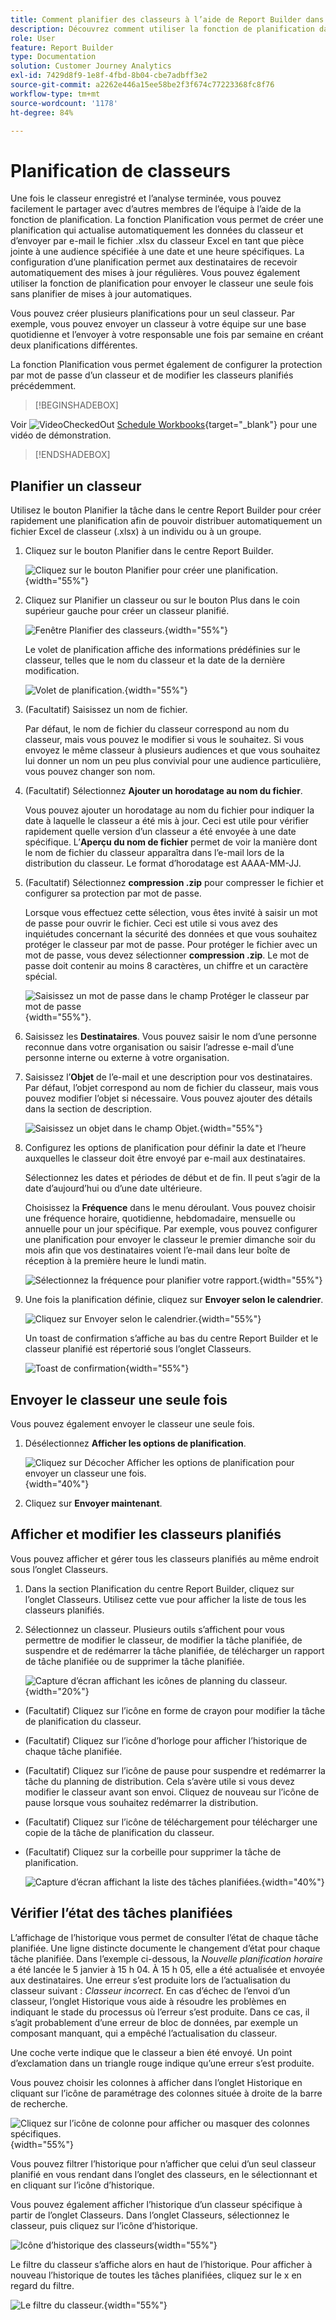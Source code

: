 ```yaml
---
title: Comment planifier des classeurs à l’aide de Report Builder dans Customer Journey Analytics
description: Découvrez comment utiliser la fonction de planification dans Report Builder
role: User
feature: Report Builder
type: Documentation
solution: Customer Journey Analytics
exl-id: 7429d8f9-1e8f-4fbd-8b04-cbe7adbff3e2
source-git-commit: a2262e446a15ee58be2f3f674c77223368fc8f76
workflow-type: tm+mt
source-wordcount: '1178'
ht-degree: 84%

---
```


# Planification de classeurs

Une fois le classeur enregistré et l’analyse terminée, vous pouvez facilement le partager avec d’autres membres de l’équipe à l’aide de la fonction de planification. La fonction Planification vous permet de créer une planification qui actualise automatiquement les données du classeur et d’envoyer par e-mail le fichier .xlsx du classeur Excel en tant que pièce jointe à une audience spécifiée à une date et une heure spécifiques. La configuration d’une planification permet aux destinataires de recevoir automatiquement des mises à jour régulières. Vous pouvez également utiliser la fonction de planification pour envoyer le classeur une seule fois sans planifier de mises à jour automatiques.

Vous pouvez créer plusieurs planifications pour un seul classeur. Par exemple, vous pouvez envoyer un classeur à votre équipe sur une base quotidienne et l’envoyer à votre responsable une fois par semaine en créant deux planifications différentes.

La fonction Planification vous permet également de configurer la protection par mot de passe d’un classeur et de modifier les classeurs planifiés précédemment.


>[!BEGINSHADEBOX]

Voir ![VideoCheckedOut](/help/assets/icons/VideoCheckedOut.svg) [Schedule Workbooks](https://video.tv.adobe.com/v/3413079/?quality=12&learn=on){target="_blank"} pour une vidéo de démonstration.

>[!ENDSHADEBOX]


## Planifier un classeur

Utilisez le bouton Planifier la tâche dans le centre Report Builder pour créer rapidement une planification afin de pouvoir distribuer automatiquement un fichier Excel de classeur (.xlsx) à un individu ou à un groupe.

1. Cliquez sur le bouton Planifier dans le centre Report Builder.

   ![Cliquez sur le bouton Planifier pour créer une planification.](./assets/schedule-button.png){width="55%"}

1. Cliquez sur Planifier un classeur ou sur le bouton Plus dans le coin supérieur gauche pour créer un classeur planifié.

   ![Fenêtre Planifier des classeurs.](./assets/schedule-workbook.png){width="55%"}

   Le volet de planification affiche des informations prédéfinies sur le classeur, telles que le nom du classeur et la date de la dernière modification.

   ![Volet de planification.](./assets/schedule-pane.png){width="55%"}

1. (Facultatif) Saisissez un nom de fichier.

   Par défaut, le nom de fichier du classeur correspond au nom du classeur, mais vous pouvez le modifier si vous le souhaitez. Si vous envoyez le même classeur à plusieurs audiences et que vous souhaitez lui donner un nom un peu plus convivial pour une audience particulière, vous pouvez changer son nom.

1. (Facultatif) Sélectionnez **Ajouter un horodatage au nom du fichier**.

   Vous pouvez ajouter un horodatage au nom du fichier pour indiquer la date à laquelle le classeur a été mis à jour. Ceci est utile pour vérifier rapidement quelle version d’un classeur a été envoyée à une date spécifique. L’**Aperçu du nom de fichier** permet de voir la manière dont le nom de fichier du classeur apparaîtra dans l’e-mail lors de la distribution du classeur. Le format d’horodatage est AAAA-MM-JJ.

1. (Facultatif) Sélectionnez **compression .zip** pour compresser le fichier et configurer sa protection par mot de passe.

   Lorsque vous effectuez cette sélection, vous êtes invité à saisir un mot de passe pour ouvrir le fichier. Ceci est utile si vous avez des inquiétudes concernant la sécurité des données et que vous souhaitez protéger le classeur par mot de passe. Pour protéger le fichier avec un mot de passe, vous devez sélectionner **compression .zip**. Le mot de passe doit contenir au moins 8 caractères, un chiffre et un caractère spécial.

   ![Saisissez un mot de passe dans le champ Protéger le classeur par mot de passe](./assets/zip-compression.png){width="55%"}.

1. Saisissez les **Destinataires**. Vous pouvez saisir le nom d’une personne reconnue dans votre organisation ou saisir l’adresse e-mail d’une personne interne ou externe à votre organisation.

1. Saisissez l’**Objet** de l’e-mail et une description pour vos destinataires. Par défaut, l’objet correspond au nom de fichier du classeur, mais vous pouvez modifier l’objet si nécessaire. Vous pouvez ajouter des détails dans la section de description.

   ![Saisissez un objet dans le champ Objet.](./assets/recipients-subject.png){width="55%"}

1. Configurez les options de planification pour définir la date et l’heure auxquelles le classeur doit être envoyé par e-mail aux destinataires.

   Sélectionnez les dates et périodes de début et de fin. Il peut s’agir de la date d’aujourd’hui ou d’une date ultérieure.

   Choisissez la **Fréquence** dans le menu déroulant. Vous pouvez choisir une fréquence horaire, quotidienne, hebdomadaire, mensuelle ou annuelle pour un jour spécifique. Par exemple, vous pouvez configurer une planification pour envoyer le classeur le premier dimanche soir du mois afin que vos destinataires voient l’e-mail dans leur boîte de réception à la première heure le lundi matin.

   ![Sélectionnez la fréquence pour planifier votre rapport.](./assets/frequency.png){width="55%"}

1. Une fois la planification définie, cliquez sur **Envoyer selon le calendrier**.

   ![Cliquez sur Envoyer selon le calendrier.](./assets/send-on-schedule.png){width="55%"}

   Un toast de confirmation s’affiche au bas du centre Report Builder et le classeur planifié est répertorié sous l’onglet Classeurs.

   ![Toast de confirmation](./assets/confirmation-toast.png){width="55%"}

## Envoyer le classeur une seule fois

Vous pouvez également envoyer le classeur une seule fois.

1. Désélectionnez **Afficher les options de planification**.

   ![Cliquez sur Décocher Afficher les options de planification pour envoyer un classeur une fois.](./assets/send-now.png){width="40%"}

1. Cliquez sur **Envoyer maintenant**.

## Afficher et modifier les classeurs planifiés

Vous pouvez afficher et gérer tous les classeurs planifiés au même endroit sous l’onglet Classeurs.

1. Dans la section Planification du centre Report Builder, cliquez sur l’onglet Classeurs. Utilisez cette vue pour afficher la liste de tous les classeurs planifiés.

1. Sélectionnez un classeur. Plusieurs outils s’affichent pour vous permettre de modifier le classeur, de modifier la tâche planifiée, de suspendre et de redémarrer la tâche planifiée, de télécharger un rapport de tâche planifiée ou de supprimer la tâche planifiée.

   ![Capture d’écran affichant les icônes de planning du classeur.](./assets/schedule-icons.png){width="20%"}

* (Facultatif) Cliquez sur l’icône en forme de crayon pour modifier la tâche de planification du classeur.

* (Facultatif) Cliquez sur l’icône d’horloge pour afficher l’historique de chaque tâche planifiée.

* (Facultatif) Cliquez sur l’icône de pause pour suspendre et redémarrer la tâche du planning de distribution. Cela s’avère utile si vous devez modifier le classeur avant son envoi. Cliquez de nouveau sur l’icône de pause lorsque vous souhaitez redémarrer la distribution.

* (Facultatif) Cliquez sur l’icône de téléchargement pour télécharger une copie de la tâche de planification du classeur.

* (Facultatif) Cliquez sur la corbeille pour supprimer la tâche de planification.

  ![Capture d’écran affichant la liste des tâches planifiées.](./assets/selected-workbook.png){width="40%"}

## Vérifier l’état des tâches planifiées

L’affichage de l’historique vous permet de consulter l’état de chaque tâche planifiée. Une ligne distincte documente le changement d’état pour chaque tâche planifiée. Dans l’exemple ci-dessous, la *Nouvelle planification horaire* a été lancée le 5 janvier à 15 h 04. À 15 h 05, elle a été actualisée et envoyée aux destinataires. Une erreur s’est produite lors de l’actualisation du classeur suivant : *Classeur incorrect*. En cas d’échec de l’envoi d’un classeur, l’onglet Historique vous aide à résoudre les problèmes en indiquant le stade du processus où l’erreur s’est produite. Dans ce cas, il s’agit probablement d’une erreur de bloc de données, par exemple un composant manquant, qui a empêché l’actualisation du classeur.

Une coche verte indique que le classeur a bien été envoyé. Un point d’exclamation dans un triangle rouge indique qu’une erreur s’est produite.

Vous pouvez choisir les colonnes à afficher dans l’onglet Historique en cliquant sur l’icône de paramétrage des colonnes située à droite de la barre de recherche.

![Cliquez sur l’icône de colonne pour afficher ou masquer des colonnes spécifiques.](./assets/history.png){width="55%"}

Vous pouvez filtrer l’historique pour n’afficher que celui d’un seul classeur planifié en vous rendant dans l’onglet des classeurs, en le sélectionnant et en cliquant sur l’icône d’historique.

Vous pouvez également afficher l’historique d’un classeur spécifique à partir de l’onglet Classeurs. Dans l’onglet Classeurs, sélectionnez le classeur, puis cliquez sur l’icône d’historique.

![Icône d’historique des classeurs](./assets/history2.png){width="55%"}

Le filtre du classeur s’affiche alors en haut de l’historique. Pour afficher à nouveau l’historique de toutes les tâches planifiées, cliquez sur le x en regard du filtre.

![Le filtre du classeur.](./assets/history3.png){width="55%"}
